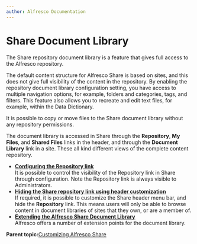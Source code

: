 ```yaml
---
author: Alfresco Documentation
---
```


# Share Document Library

The Share repository document library is a feature that gives full access to the Alfresco repository.

The default content structure for Alfresco Share is based on sites, and this does not give full visibility of the content in the repository. By enabling the repository document library configuration setting, you have access to multiple navigation options, for example, folders and categories, tags, and filters. This feature also allows you to recreate and edit text files, for example, within the Data Dictionary.

It is possible to copy or move files to the Share document library without any repository permissions.

The document library is accessed in Share through the **Repository**, **My Files**, and **Shared Files** links in the header, and through the **Document Library** link in a site. These all kind different views of the complete content repository.

-   **[Configuring the Repository link](../tasks/share-repodoclib-config.md)**  
It is possible to control the visibility of the Repository link in Share through configuration. Note the Repository link is always visible to Administrators.
-   **[Hiding the Share repository link using header customization](../tasks/share-repodoclib-header-custom.md)**  
If required, it is possible to customize the Share header menu bar, and hide the **Repository** link. This means users will only be able to browse content in document libraries of sites that they own, or are a member of.
-   **[Extending the Alfresco Share Document Library](../concepts/Share-Doclib-Extend-Intro.md)**  
Alfresco offers a number of extension points for the document library. 

**Parent topic:**[Customizing Alfresco Share](../concepts/share-customizing-intro.md)

